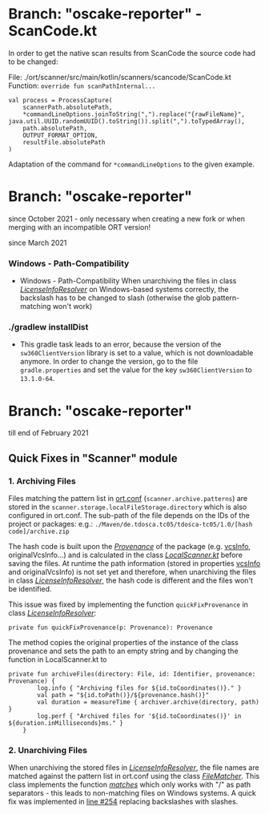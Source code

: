 # Branch: "oscake-reporter" - ScanCode.kt

In order to get the native scan results from ScanCode the source code had to be changed:

File: ./ort/scanner/src/main/kotlin/scanners/scancode/ScanCode.kt
Function: `override fun scanPathInternal...`

```
val process = ProcessCapture(
	scannerPath.absolutePath,
	*commandLineOptions.joinToString(",").replace("{rawFileName}", java.util.UUID.randomUUID().toString()).split(",").toTypedArray(),
	path.absolutePath,
	OUTPUT_FORMAT_OPTION,
	resultFile.absolutePath
)
```

Adaptation of the command for `*commandLineOptions` to the given example.

# Branch: "oscake-reporter"
since October 2021 - only necessary when creating a new fork or when merging with an incompatible ORT version!

since March 2021

### Windows - Path-Compatibility
* Windows - Path-Compatibility
When unarchiving the files in class [*LicenseInfoResolver*](https://github.com/telekom/ort/blob/oscake-reporter/model/src/main/kotlin/licenses/LicenseInfoResolver.kt#L226) on Windows-based systems correctly, the backslash has to be changed to slash (otherwise the glob pattern-matching won't work)

### ./gradlew installDist
* This gradle task leads to an error, because the version of the ` sw360ClientVersion` library is set to a value, which is not downloadable anymore. In order to change the version, go to the file `gradle.properties` and set the value for the key `sw360ClientVersion` to `13.1.0-64`. 

# Branch: "oscake-reporter"
till end of February 2021

## Quick Fixes in "Scanner" module
### 1. Archiving Files
Files matching the pattern list in [ort.conf](./examples/versionJan2022_2/ort.conf) (`scanner.archive.patterns`) are stored in the `scanner.storage.localFileStorage.directory` which is also configured in ort.conf. The sub-path of the file depends on the IDs of the project or packages: e.g.: `./Maven/de.tdosca.tc05/tdosca-tc05/1.0/[hash code]/archive.zip`

The hash code is built upon the [*Provenance*](https://github.com/telekom/ort/blob/oscake-reporter/model/src/main/kotlin/Provenance.kt) of the package (e.g. [vcsInfo](https://github.com/telekom/ort/blob/oscake-reporter/model/src/main/kotlin/VcsInfo.kt), originalVcsInfo...) and is calculated in the class [*LocalScanner.kt*](https://github.com/telekom/ort/blob/oscake-reporter/scanner/src/main/kotlin/LocalScanner.kt#L428) before saving the files. At runtime the path information (stored in properties [vcsInfo](https://github.com/telekom/ort/blob/oscake-reporter/model/src/main/kotlin/VcsInfo.kt) and originalVcsInfo) is not set yet and therefore, when unarchiving the files in class [*LicenseInfoResolver*](https://github.com/telekom/ort/blob/oscake-reporter/model/src/main/kotlin/licenses/LicenseInfoResolver.kt#L213), the hash code is different and the files won't be identified.

This issue was fixed by implementing the function `quickFixProvenance` in class [*LicenseInfoResolver*](https://github.com/telekom/ort/blob/oscake-reporter/model/src/main/kotlin/licenses/LicenseInfoResolver.kt#L257):

```private fun quickFixProvenance(p: Provenance): Provenance```

The method copies the original properties of the instance of the class provenance and sets the path to an empty string and by changing the function in LocalScanner.kt to

```
private fun archiveFiles(directory: File, id: Identifier, provenance: Provenance) {
        log.info { "Archiving files for ${id.toCoordinates()}." }
        val path = "${id.toPath()}/${provenance.hash()}"
        val duration = measureTime { archiver.archive(directory, path) }
        log.perf { "Archived files for '${id.toCoordinates()}' in ${duration.inMilliseconds}ms." }
    }
```

### 2. Unarchiving Files
When unarchiving the stored files in [*LicenseInfoResolver*](https://github.com/telekom/ort/blob/oscake-reporter/model/src/main/kotlin/licenses/LicenseInfoResolver.kt#L254), the file names are matched against the pattern list in ort.conf using the class [*FileMatcher*](https://github.com/telekom/ort/blob/oscake-reporter/utils/src/main/kotlin/FileMatcher.kt). This class implements the function [*matches*](https://github.com/telekom/ort/blob/oscake-reporter/utils/src/main/kotlin/FileMatcher.kt#L50) which only works with "/" as path separators - this leads to non-matching files on Windows systems. A quick fix was implemented in [line #254](https://github.com/telekom/ort/blob/oscake-reporter/model/src/main/kotlin/licenses/LicenseInfoResolver.kt#L254) replacing backslashes with slashes.

